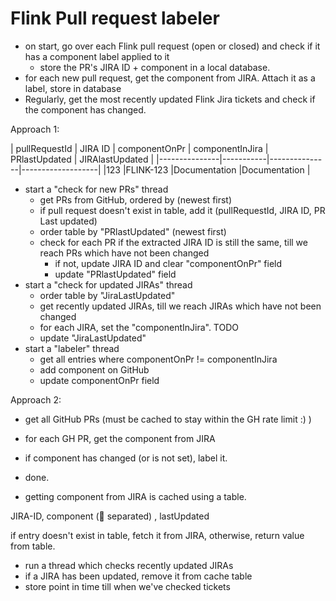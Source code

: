 # Flink Pull request labeler

- on start, go over each Flink pull request (open or closed) and check if it has a component label applied to it
    - store the PR's JIRA ID + component in a local database.
- for each new pull request, get the component from JIRA. Attach it as a label, store in database
- Regularly, get the most recently updated Flink Jira tickets and check if the component has changed.


Approach 1:

| pullRequestId | JIRA ID   | componentOnPr | componentInJira   | PRlastUpdated | JIRAlastUpdated |
|---------------|-----------|---------------|-------------------|
|123            |FLINK-123  |Documentation  |Documentation      |


- start a "check for new PRs" thread
    - get PRs from GitHub, ordered by (newest first)
    - if pull request doesn't exist in table, add it (pullRequestId, JIRA ID, PR Last updated)
    - order table by "PRlastUpdated" (newest first)
    - check for each PR if the extracted JIRA ID is still the same, till we reach PRs which have not been changed
        - if not, update JIRA ID and clear "componentOnPr" field
        - update "PRlastUpdated" field
- start a "check for updated JIRAs" thread
    - order table by "JiraLastUpdated"
    - get recently updated JIRAs, till we reach JIRAs which have not been changed
    - for each JIRA, set the "componentInJira". TODO
    - update "JiraLastUpdated"
- start a "labeler" thread
    - get all entries where componentOnPr != componentInJira
    - add component on GitHub
    - update componentOnPr field
    
    
    
Approach 2:

- get all GitHub PRs (must be cached to stay within the GH rate limit :) )
- for each GH PR, get the component from JIRA
- if component has changed (or is not set), label it.
- done.

- getting component from JIRA is cached using a table.

JIRA-ID, component (🍭 separated) , lastUpdated

if entry doesn't exist in table, fetch it from JIRA, otherwise, return value from table.

- run a thread which checks recently updated JIRAs
- if a JIRA has been updated, remove it from cache table
- store point in time till when we've checked tickets